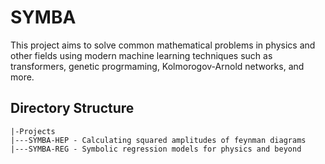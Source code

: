 # SYMBA

This project aims to solve common mathematical problems in physics and other fields using modern machine learning techniques such as transformers, genetic progrmaming, Kolmorogov-Arnold networks, and more.

## Directory Structure

```
|-Projects
|---SYMBA-HEP - Calculating squared amplitudes of feynman diagrams
|---SYMBA-REG - Symbolic regression models for physics and beyond
```

